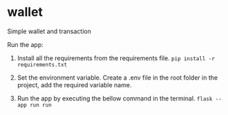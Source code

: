 # wallet
Simple wallet and transaction

Run the app:

1. Install all the requirements from the requirements file. 
`pip install -r requirements.txt`

2. Set the environment variable. Create a .env file in the root folder in the project, add the required variable name.

3. Run the app by executing the bellow command in the terminal.
`flask --app run run`
